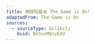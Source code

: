 ```yaml
---
title: 神探哈基米 The Game is On!
adaptedFrom: The Game is On
sources:
  - sourceType: bilibili
    bvid: BV1voMQzyEXU
---
```

